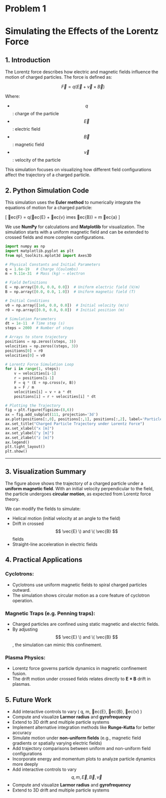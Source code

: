 # Problem 1
#  Simulating the Effects of the Lorentz Force

## 1. Introduction
The Lorentz force describes how electric and magnetic fields influence the motion of charged particles. The force is defined as:

$$ \vec{F} = q (\vec{E} + \vec{v} \times \vec{B}) $$

Where:
- $$ q $$: charge of the particle
- $$ \vec{E} $$: electric field
- $$ \vec{B} $$: magnetic field
- $$ \vec{v} $$: velocity of the particle

This simulation focuses on visualizing how different field configurations affect the trajectory of a charged particle.


## 2. Python Simulation Code

This simulation uses the **Euler method** to numerically integrate the equations of motion for a charged particle:

\[ ec{F} = q(ec{E} + ec{v} 	imes ec{B}) = m ec{a} \]

We use **NumPy** for calculations and **Matplotlib** for visualization. The simulation starts with a uniform magnetic field and can be extended to crossed fields and more complex configurations.

```python
import numpy as np
import matplotlib.pyplot as plt
from mpl_toolkits.mplot3d import Axes3D

# Physical Constants and Initial Parameters
q = 1.6e-19   # Charge (Coulombs)
m = 9.11e-31  # Mass (kg) — electron

# Field Definitions
E = np.array([0.0, 0.0, 0.0])  # Uniform electric field (V/m)
B = np.array([0.0, 0.0, 1.0])  # Uniform magnetic field (T)

# Initial Conditions
v0 = np.array([1e6, 0.0, 0.0])  # Initial velocity (m/s)
r0 = np.array([0.0, 0.0, 0.0])  # Initial position (m)

# Simulation Parameters
dt = 1e-11  # Time step (s)
steps = 2000  # Number of steps

# Arrays to store trajectory
positions = np.zeros((steps, 3))
velocities = np.zeros((steps, 3))
positions[0] = r0
velocities[0] = v0

# Lorentz Force Simulation Loop
for i in range(1, steps):
    v = velocities[i-1]
    r = positions[i-1]
    F = q * (E + np.cross(v, B))
    a = F / m
    velocities[i] = v + a * dt
    positions[i] = r + velocities[i] * dt

# Plotting the Trajectory
fig = plt.figure(figsize=(8,6))
ax = fig.add_subplot(111, projection='3d')
ax.plot(positions[:,0], positions[:,1], positions[:,2], label='Particle Path')
ax.set_title("Charged Particle Trajectory under Lorentz Force")
ax.set_xlabel("x [m]")
ax.set_ylabel("y [m]")
ax.set_zlabel("z [m]")
ax.legend()
plt.tight_layout()
plt.show()
```

---

## 3. Visualization Summary
The figure above shows the trajectory of a charged particle under a **uniform magnetic field**. With an initial velocity perpendicular to the field, the particle undergoes **circular motion**, as expected from Lorentz force theory.

We can modify the fields to simulate:
- Helical motion (initial velocity at an angle to the field)
- Drift in crossed $$ \vec{E} \) and \( \vec{B} $$ fields
- Straight-line acceleration in electric fields


## 4. Practical Applications

### Cyclotrons:
- Cyclotrons use uniform magnetic fields to spiral charged particles outward.
- The simulation shows circular motion as a core feature of cyclotron operation.

### Magnetic Traps (e.g. Penning traps):
- Charged particles are confined using static magnetic and electric fields.
- By adjusting $$ \vec{E} \) and \( \vec{B} $$, the simulation can mimic this confinement.

### Plasma Physics:
- Lorentz force governs particle dynamics in magnetic confinement fusion.
- The drift motion under crossed fields relates directly to **E × B** drift in plasmas.


## 5. Future Work
- Add interactive controls to vary \( q, m, ec{E}, ec{B}, ec{v} \)
- Compute and visualize **Larmor radius** and **gyrofrequency**
- Extend to 3D drift and multiple particle systems
- Implement alternative integration methods like **Runge-Kutta** for better accuracy
- Simulate motion under **non-uniform fields** (e.g., magnetic field gradients or spatially varying electric fields)
- Add trajectory comparisons between uniform and non-uniform field configurations
- Incorporate energy and momentum plots to analyze particle dynamics more deeply
- Add interactive controls to vary $$ q, m, \vec{E}, \vec{B}, \vec{v} $$
- Compute and visualize **Larmor radius** and **gyrofrequency**
- Extend to 3D drift and multiple particle systems
